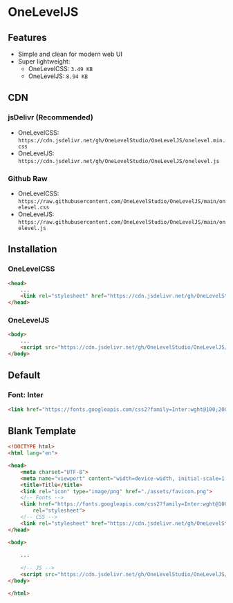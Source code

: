 # OneLevelJS

## Features
* Simple and clean for modern web UI
* Super lightweight:
  * OneLevelCSS: `3.49 KB`
  * OneLevelJS: `8.94 KB`

## CDN
### jsDelivr (Recommended)
* OneLevelCSS: `https://cdn.jsdelivr.net/gh/OneLevelStudio/OneLevelJS/onelevel.min.css`
* OneLevelJS: `https://cdn.jsdelivr.net/gh/OneLevelStudio/OneLevelJS/onelevel.js`
### Github Raw
* OneLevelCSS: `https://raw.githubusercontent.com/OneLevelStudio/OneLevelJS/main/onelevel.css`
* OneLevelJS: `https://raw.githubusercontent.com/OneLevelStudio/OneLevelJS/main/onelevel.js`

## Installation
### OneLevelCSS
```html
<head>
    ...
    <link rel="stylesheet" href="https://cdn.jsdelivr.net/gh/OneLevelStudio/OneLevelJS/onelevel.min.css">
</head>
```
### OneLevelJS
```html
<body>
    ...
    <script src="https://cdn.jsdelivr.net/gh/OneLevelStudio/OneLevelJS/onelevel.js"></script>
</body>
```
## Default
### Font: Inter
```html
<link href="https://fonts.googleapis.com/css2?family=Inter:wght@100;200;300;400;500;600;700;800;900&display=swap" rel="stylesheet">
```

## Blank Template
```html
<!DOCTYPE html>
<html lang="en">

<head>
    <meta charset="UTF-8">
    <meta name="viewport" content="width=device-width, initial-scale=1.0">
    <title>Title</title>
    <link rel="icon" type="image/png" href="./assets/favicon.png">
    <!-- Fonts -->
    <link href="https://fonts.googleapis.com/css2?family=Inter:wght@100;200;300;400;500;600;700;800;900&display=swap"
        rel="stylesheet">
    <!-- CSS -->
    <link rel="stylesheet" href="https://cdn.jsdelivr.net/gh/OneLevelStudio/OneLevelJS/onelevel.min.css">
</head>

<body>
    
    ...
    
    <!-- JS -->
    <script src="https://cdn.jsdelivr.net/gh/OneLevelStudio/OneLevelJS/onelevel.js"></script>
</body>

</html>
```
